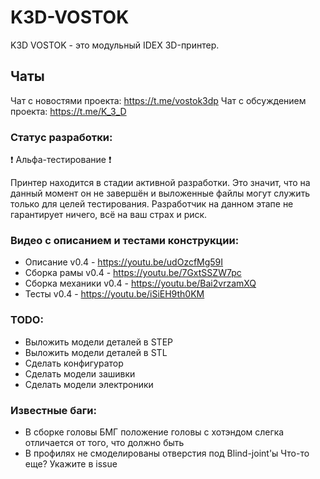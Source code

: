 # K3D-VOSTOK
K3D VOSTOK - это модульный IDEX 3D-принтер.

## Чаты
Чат с новостями проекта: https://t.me/vostok3dp
Чат с обсуждением проекта: https://t.me/K_3_D

### Статус разработки:
❗ Альфа-тестирование ❗

Принтер находится в стадии активной разработки. Это значит, что на данный момент он не завершён и выложенные файлы могут служить только для целей тестирования. Разработчик на данном этапе не гарантирует ничего, всё на ваш страх и риск.

### Видео с описанием и тестами конструкции:
+ Описание v0.4 - https://youtu.be/udOzcfMg59I
+ Сборка рамы v0.4 - https://youtu.be/7GxtSSZW7pc
+ Сборка механики v0.4 - https://youtu.be/Bai2vrzamXQ
+ Тесты v0.4 - https://youtu.be/iSiEH9th0KM

### TODO:
+ Выложить модели деталей в STEP
+ Выложить модели деталей в STL
+ Сделать конфигуратор
+ Сделать модели зашивки
+ Сделать модели электроники

### Известные баги:
+ В сборке головы БМГ положение головы с хотэндом слегка отличается от того, что должно быть
+ В профилях не смоделированы отверстия под Blind-joint'ы
Что-то еще? Укажите в issue
